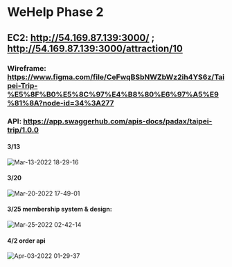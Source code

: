 # WeHelp Phase 2

## EC2: http://54.169.87.139:3000/ ; http://54.169.87.139:3000/attraction/10

### Wireframe: https://www.figma.com/file/CeFwqBSbNWZbWz2ih4YS6z/Taipei-Trip-%E5%8F%B0%E5%8C%97%E4%B8%80%E6%97%A5%E9%81%8A?node-id=34%3A277

### API: https://app.swaggerhub.com/apis-docs/padax/taipei-trip/1.0.0
#### 3/13
![Mar-13-2022 18-29-16](https://user-images.githubusercontent.com/90204593/158055417-a60b63b1-19a9-45bf-8ba2-b5fff6ecc812.gif)<br/>
#### 3/20
![Mar-20-2022 17-49-01](https://user-images.githubusercontent.com/90204593/159156869-d7c7a270-80a4-431c-976e-dca00cfd65be.gif)<br/>
#### 3/25 membership system & design:<br/>
![Mar-25-2022 02-42-14](https://user-images.githubusercontent.com/90204593/159988009-fef3ba91-fce1-4fc3-b08a-4fcef55eb54e.gif)<br/>
#### 4/2 order api
![Apr-03-2022 01-29-37](https://user-images.githubusercontent.com/90204593/161394451-f9c81de2-9e2b-41f9-84e7-ca4df1bbec6e.gif)<br/>
